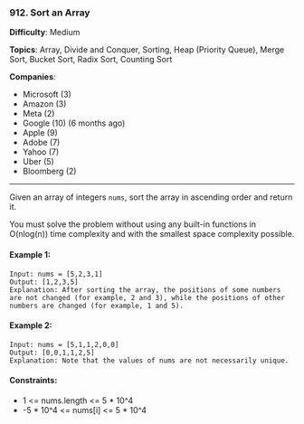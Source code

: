 ### 912. Sort an Array

**Difficulty**: Medium

**Topics**: Array, Divide and Conquer, Sorting, Heap (Priority Queue), Merge Sort, Bucket Sort, Radix Sort, Counting Sort

**Companies**:
- Microsoft (3)
- Amazon (3)
- Meta (2)
- Google (10) (6 months ago)
- Apple (9)
- Adobe (7)
- Yahoo (7)
- Uber (5)
- Bloomberg (2)

---

Given an array of integers `nums`, sort the array in ascending order and return it.

You must solve the problem without using any built-in functions in O(nlog(n)) time complexity and with the smallest space complexity possible.

#### Example 1:
```
Input: nums = [5,2,3,1]
Output: [1,2,3,5]
Explanation: After sorting the array, the positions of some numbers are not changed (for example, 2 and 3), while the positions of other numbers are changed (for example, 1 and 5).
```

#### Example 2:
```
Input: nums = [5,1,1,2,0,0]
Output: [0,0,1,1,2,5]
Explanation: Note that the values of nums are not necessarily unique.
```

#### Constraints:
- 1 <= nums.length <= 5 * 10^4
- -5 * 10^4 <= nums[i] <= 5 * 10^4